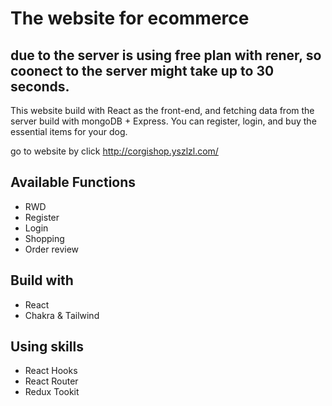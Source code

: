 # The website for ecommerce 

## due to the server is using free plan with rener, so coonect to the server might take up to 30 seconds.

This website build with React as the front-end, and fetching data from the server build with mongoDB + Express.
You can register, login, and buy the essential items for your dog.

go to website by click http://corgishop.yszlzl.com/

## Available Functions

- RWD
- Register
- Login
- Shopping 
- Order review

## Build with

- React
- Chakra & Tailwind

## Using skills
- React Hooks
- React Router
- Redux Tookit
